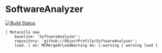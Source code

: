 # SoftwareAnalyzer
[![Build Status](https://travis-ci.com/ObjectProfile/SoftwareAnalyzer.svg?branch=master)](https://travis-ci.com/ObjectProfile/SoftwareAnalyzer)


```Smalltalk
[ Metacello new
    baseline: 'SoftwareAnalyzer';
    repository: 'github://ObjectProfile/SoftwareAnalyzer';
    load. ] on: MCMergeOrLoadWarning do: [:warning | warning load ]
```
